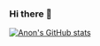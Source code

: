 ### Hi there 👋

[![Anon's GitHub stats](https://github-readme-stats.vercel.app/api?username=anonymoususer70&show_icons=true&theme=tokyonight)](https://github.com/anuraghazra/github-readme-stats)

